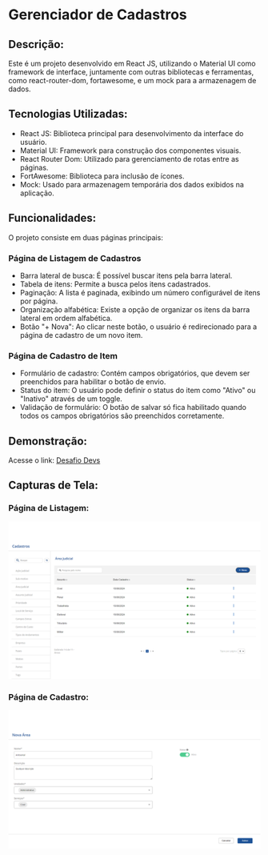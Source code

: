 # Gerenciador de Cadastros

## Descrição:

Este é um projeto desenvolvido em React JS, utilizando o Material UI como framework de interface, juntamente com outras bibliotecas e ferramentas, como react-router-dom, fortawesome, e um mock para a armazenagem de dados.


## Tecnologias Utilizadas:

- React JS: Biblioteca principal para desenvolvimento da interface do usuário.
- Material UI: Framework para construção dos componentes visuais.
- React Router Dom: Utilizado para gerenciamento de rotas entre as páginas.
- FortAwesome: Biblioteca para inclusão de ícones.
- Mock: Usado para armazenagem temporária dos dados exibidos na aplicação.

## Funcionalidades:

O projeto consiste em duas páginas principais:

### Página de Listagem de Cadastros

- Barra lateral de busca: É possível buscar itens pela barra lateral.
- Tabela de itens: Permite a busca pelos itens cadastrados.
- Paginação: A lista é paginada, exibindo um número configurável de itens por página.
- Organização alfabética: Existe a opção de organizar os itens da barra lateral em ordem alfabética.
- Botão "+ Nova": Ao clicar neste botão, o usuário é redirecionado para a página de cadastro de um novo item.

### Página de Cadastro de Item

- Formulário de cadastro: Contém campos obrigatórios, que devem ser preenchidos para habilitar o botão de envio.
- Status do item: O usuário pode definir o status do item como "Ativo" ou "Inativo" através de um toggle.
- Validação de formulário: O botão de salvar só fica habilitado quando todos os campos obrigatórios são preenchidos corretamente.

## Demonstração:

Acesse o link: [Desafio Devs](https://desafio-devs.vercel.app/)

## Capturas de Tela:

### Página de Listagem:
<img src="src/assets/img/print pg 1.png">

### Página de Cadastro:
<img src="src/assets/img/print pg 2.png">

##
